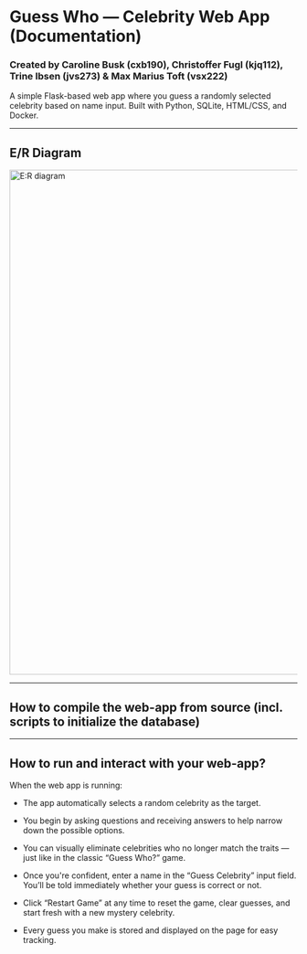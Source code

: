 # Guess Who — Celebrity Web App (Documentation)
### Created by Caroline Busk (cxb190), Christoffer Fugl (kjq112), Trine Ibsen (jvs273) \& Max Marius Toft (vsx222)

A simple Flask-based web app where you guess a randomly selected celebrity based on name input. Built with Python, SQLite, HTML/CSS, and Docker.

---

## E/R Diagram
<img width="884" alt="E:R diagram" src="https://github.com/user-attachments/assets/84a2704a-2709-42fd-ba90-2d6625dc19bb" />

---

## How to compile the web-app from source (incl. scripts to initialize the database)
---

## How to run and interact with your web-app?
When the web app is running:

* The app automatically selects a random celebrity as the target.

* You begin by asking questions and receiving answers to help narrow down the possible options.

* You can visually eliminate celebrities who no longer match the traits — just like in the classic “Guess Who?” game.

* Once you're confident, enter a name in the “Guess Celebrity” input field. You’ll be told immediately whether your guess is correct or not.

* Click “Restart Game” at any time to reset the game, clear guesses, and start fresh with a new mystery celebrity.

* Every guess you make is stored and displayed on the page for easy tracking.
